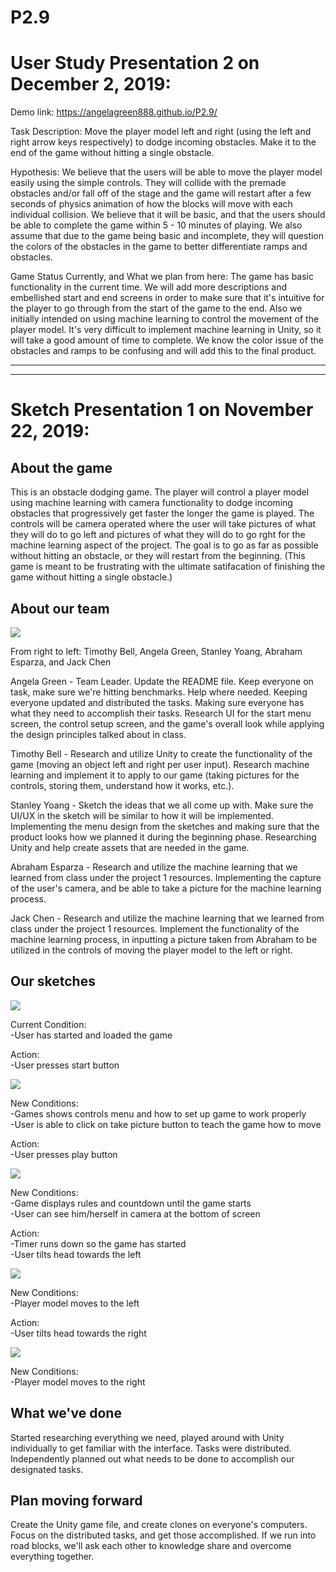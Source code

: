 # P2.9

# User Study Presentation 2 on December 2, 2019:

Demo link: https://angelagreen888.github.io/P2.9/

Task Description: Move the player model left and right (using the left and right arrow keys respectively) to dodge incoming obstacles. Make it to the end of the game without hitting a single obstacle.  

Hypothesis: We believe that the users will be able to move the player model easily using the simple controls. They will collide with the premade obstacles and/or fall off of the stage and the game will restart after a few seconds of physics animation of how the blocks will move with each individual collision. We believe that it will be basic, and that the users should be able to complete the game within 5 - 10 minutes of playing. We also assume that due to the game being basic and incomplete, they will question the colors of the obstacles in the game to better differentiate ramps and obstacles. 

Game Status Currently, and What we plan from here: The game has basic functionality in the current time. We will add more descriptions and embellished start and end screens in order to make sure that it's intuitive for the player to go through from the start of the game to the end. Also we initially intended on using machine learning to control the movement of the player model. It's very difficult to implement machine learning in Unity, so it will take a good amount of time to complete. We know the color issue of the obstacles and ramps to be confusing and will add this to the final product. 


---
---

# Sketch Presentation 1 on November 22, 2019:
## About the game
This is an obstacle dodging game. 
The player will control a player model using machine learning with camera functionality to dodge incoming obstacles that progressively get faster the longer the game is played. The controls will be camera operated where the user will take pictures of what they will do to go left and pictures of what they will do to go rght for the machine learning aspect of the project. The goal is to go as far as possible without hitting an obstacle, or they will restart from the beginning. (This game is meant to be frustrating with the ultimate satifacation of finishing the game without hitting a single obstacle.) 

## About our team
![](P2.9.GroupPicture.jpg)

From right to left: Timothy Bell, Angela Green, Stanley Yoang, Abraham Esparza, and Jack Chen


Angela Green - Team Leader. Update the README file. Keep everyone on task, make sure we're hitting benchmarks. Help where needed. Keeping everyone updated and distributed the tasks. Making sure everyone has what they need to accomplish their tasks. Research UI for the start menu screen, the control setup screen, and the game's overall look while applying the design principles talked about in class. 

Timothy Bell - Research and utilize Unity to create the functionality of the game (moving an object left and right per user input). Research machine learning and implement it to apply to our game (taking pictures for the controls, storing them, understand how it works, etc.).

Stanley Yoang - Sketch the ideas that we all come up with. Make sure the UI/UX in the sketch will be similar to how it will be implemented. Implementing the menu design from the sketches and making sure that the product looks how we planned it during the beginning phase. Researching Unity and help create assets that are needed in the game.

Abraham Esparza - Research and utilize the machine learning that we learned from class under the project 1 resources. Implementing the capture of the user's camera, and be able to take a picture for the machine learning process.

Jack Chen - Research and utilize the machine learning that we learned from class under the project 1 resources. Implement the functionality of the machine learning process, in inputting a picture taken from Abraham to be utilized in the controls of moving the player model to the left or right. 

## Our sketches 

![](/sketches/main.PNG)

Current Condition: <br/>
-User has started and loaded the game


Action: <br/>
-User presses start button


![](/sketches/controls.PNG)

New Conditions: <br/>
-Games shows controls menu and how to set up game to work properly <br/>
-User is able to click on take picture button to teach the game how to move


Action: <br/>
-User presses play button


![](/sketches/start.png)

New Conditions: <br/>
-Game displays rules and countdown until the game starts <br/>
-User can see him/herself in camera at the bottom of screen


Action: <br/>
-Timer runs down so the game has started <br/>
-User tilts head towards the left

![](/sketches/left.PNG)

New Conditions: <br/>
-Player model moves to the left


Action: <br/>
-User tilts head towards the right

![](/sketches/right.PNG)

New Conditions: <br/>
-Player model moves to the right

## What we've done
Started researching everything we need, played around with Unity individually to get familiar with the interface. Tasks were distributed. Independently planned out what needs to be done to accomplish our designated tasks.

## Plan moving forward
Create the Unity game file, and create clones on everyone's computers. Focus on the distributed tasks, and get those accomplished. If we run into road blocks, we'll ask each other to knowledge share and overcome everything together.

